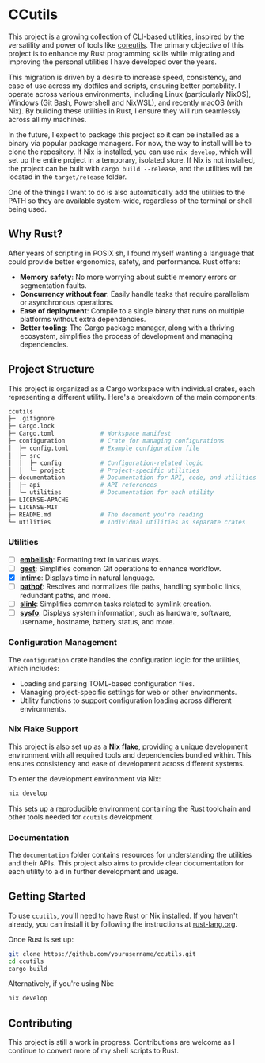 # CCutils

This project is a growing collection of CLI-based utilities, inspired by the versatility and power of tools like [coreutils](https://uutils.github.io/coreutils/docs/). The primary objective of this project is to enhance my Rust programming skills while migrating and improving the personal utilities I have developed over the years.

This migration is driven by a desire to increase speed, consistency, and ease of use across my dotfiles and scripts, ensuring better portability. I operate across various environments, including Linux (particularly NixOS), Windows (Git Bash, Powershell and NixWSL), and recently macOS (with Nix). By building these utilities in Rust, I ensure they will run seamlessly across all my machines.

In the future, I expect to package this project so it can be installed as a binary via popular package managers. For now, the way to install will be to clone the repository. If Nix is installed, you can use `nix develop`, which will set up the entire project in a temporary, isolated store. If Nix is not installed, the project can be built with `cargo build --release`, and the utilities will be located in the `target/release` folder.

One of the things I want to do is also automatically add the utilities to the PATH so they are available system-wide, regardless of the terminal or shell being used.

## Why Rust?

After years of scripting in POSIX sh, I found myself wanting a language that could provide better ergonomics, safety, and performance. Rust offers:

- **Memory safety**: No more worrying about subtle memory errors or segmentation faults.
- **Concurrency without fear**: Easily handle tasks that require parallelism or asynchronous operations.
- **Ease of deployment**: Compile to a single binary that runs on multiple platforms without extra dependencies.
- **Better tooling**: The Cargo package manager, along with a thriving ecosystem, simplifies the process of development and managing dependencies.

## Project Structure

This project is organized as a Cargo workspace with individual crates, each representing a different utility. Here's a breakdown of the main components:

```sh
ccutils
├─ .gitignore
├─ Cargo.lock
├─ Cargo.toml             # Workspace manifest
├─ configuration          # Crate for managing configurations
│  ├─ config.toml         # Example configuration file
│  ├─ src
│  │  ├─ config           # Configuration-related logic
│  │  └─ project          # Project-specific utilities
├─ documentation          # Documentation for API, code, and utilities
│  ├─ api                 # API references
│  └─ utilities           # Documentation for each utility
├─ LICENSE-APACHE
├─ LICENSE-MIT
├─ README.md              # The document you're reading
└─ utilities              # Individual utilities as separate crates
```

### Utilities

- [ ] **[embellish](utilities/embellish)**: Formatting text in various ways.
- [ ] **[geet](utilities/geet)**: Simplifies common Git operations to enhance workflow.
- [x] **[intime](./utilities/intime)**: Displays time in natural language.
- [ ] **[pathof](utilities/pathof)**: Resolves and normalizes file paths, handling symbolic links, redundant paths, and more.
- [ ] **[slink](utilities/slink)**: Simplifies common tasks related to symlink creation.
- [ ] **[sysfo](utilities/sysfo)**: Displays system information, such as hardware, software, username, hostname, battery status, and more.

### Configuration Management

The `configuration` crate handles the configuration logic for the utilities, which includes:

- Loading and parsing TOML-based configuration files.
- Managing project-specific settings for web or other environments.
- Utility functions to support configuration loading across different environments.

### Nix Flake Support

This project is also set up as a **Nix flake**, providing a unique development environment with all required tools and dependencies bundled within. This ensures consistency and ease of development across different systems.

To enter the development environment via Nix:

```bash
nix develop
```

This sets up a reproducible environment containing the Rust toolchain and other tools needed for `ccutils` development.

### Documentation

The `documentation` folder contains resources for understanding the utilities and their APIs. This project also aims to provide clear documentation for each utility to aid in further development and usage.

## Getting Started

To use `ccutils`, you'll need to have Rust or Nix installed. If you haven't already, you can install it by following the instructions at [rust-lang.org](https://www.rust-lang.org/tools/install).

Once Rust is set up:

```bash
git clone https://github.com/yourusername/ccutils.git
cd ccutils
cargo build
```

Alternatively, if you're using Nix:

```bash
nix develop
```

## Contributing

This project is still a work in progress. Contributions are welcome as I continue to convert more of my shell scripts to Rust.
